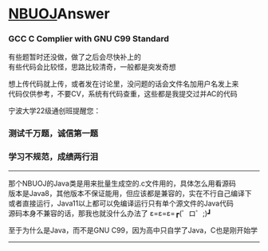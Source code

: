 # [NBUOJ](http://nbuoj.com/)Answer  
### GCC C Complier with GNU C99 Standard

有些题暂时还没做，做了之后会尽快补上的  
有些代码会比较怪，思路比较清奇，一般都是突发奇想

想上传代码就上传，或者发在讨论里，没问题的话会文件名加用户名发上来  
代码仅供参考，不要CV，系统有代码查重，这些都是我提交过并AC的代码

宁波大学22级通创班提醒您：

### 测试千万题，诚信第一题  
### 学习不规范，成绩两行泪

--------------------------------------------------------------------------------
那个NBUOJ的Java类是用来批量生成空的.c文件用的，具体怎么用看源码  
版本是Java8，其他版本不保证能用，但应该都是兼容的，实在不行自己编译下  
或者直接运行，Java11以上都可以免编译运行只有单个源文件的Java代码  
源码本身不兼容的话，那我也就没什么办法了 ε=ε=ε=┏(゜ロ゜;)┛

至于为什么是Java，而不是GNU C99，因为高中只自学了Java，C也是刚开始学

--------------------------------------------------------------------------------

